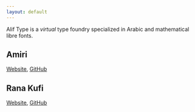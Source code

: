 ```yaml
---
layout: default
---
```


Alif Type is a _virtual_ type foundry specialized in Arabic and mathematical
libre fonts.

Amiri
-----
[Website](https://amirifont.org), [GitHub](https://github.com/alif-type/amiri)

Rana Kufi
---------
[Website](/rana-kufi), [GitHub](https://github.com/alif-type/rana-kufi)
